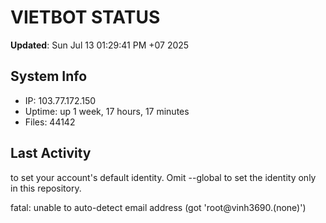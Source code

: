 # VIETBOT STATUS
**Updated**: Sun Jul 13 01:29:41 PM +07 2025

## System Info
- IP: 103.77.172.150
- Uptime: up 1 week, 17 hours, 17 minutes
- Files: 44142

## Last Activity

to set your account's default identity.
Omit --global to set the identity only in this repository.

fatal: unable to auto-detect email address (got 'root@vinh3690.(none)')
